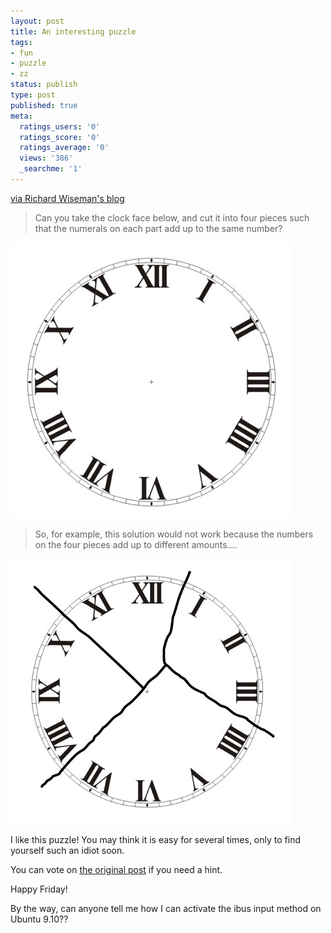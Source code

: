 ```yaml
---
layout: post
title: An interesting puzzle
tags:
- fun
- puzzle
- zz
status: publish
type: post
published: true
meta:
  ratings_users: '0'
  ratings_score: '0'
  ratings_average: '0'
  views: '386'
  _searchme: '1'
---
```

<a href="http://richardwiseman.wordpress.com/" target="_blank">via Richard Wiseman's blog</a>

>Can you take the clock face below, and cut it into four pieces such that the numerals on each part add up to the same number?

![](/images/2010/07/clock1.jpg)

>So, for example, this solution would not work because the numbers on the four pieces add up to different amounts….

![](/images/2010/07/clock2.jpg)

I like this puzzle! You may think it is easy for several times, only to find yourself such an idiot soon.

You can vote on <a href="http://richardwiseman.wordpress.com/2009/09/25/its-the-friday-puzzle-26/" target="_blank">the original post</a> if you need a hint.

Happy Friday!

By the way, can anyone  tell me how I can activate the ibus input method on Ubuntu 9.10??
